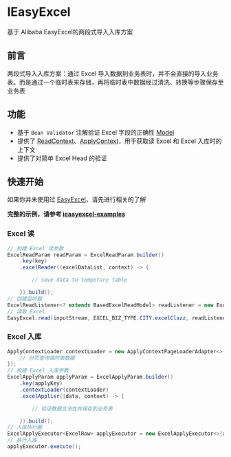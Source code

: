 # IEasyExcel
基于 Alibaba EasyExcel的两段式导入入库方案

## 前言

两段式导入入库方案：通过 Excel 导入数据到业务表时，并不会直接的导入业务表。而是通过一个临时表来存储，再将临时表中数据经过清洗、转换等步骤保存至业务表

## 功能

- 基于 `Bean Validator` 注解验证 Excel 字段的正确性 [Model](https://github.com/leslie-gl/ieasyexcel-examples/blob/master/src/main/java/com/leslie/framework/ieasyexcel/example/entity/excel/CityExcel.java)
- 提供了 [ReadContext](https://github.com/leslie-gl/ieasyexcel/blob/master/src/main/java/com/leslie/framework/ieasyexcel/context/ReadContext.java)、[ApplyContext](https://github.com/leslie-gl/ieasyexcel/blob/master/src/main/java/com/leslie/framework/ieasyexcel/context/ApplyContext.java)，用于获取读 Excel 和 Excel 入库时的上下文
- 提供了对简单 Excel Head 的验证

## 快速开始

如果你并未使用过 [EasyExcel](https://github.com/alibaba/easyexcel)，请先进行相关的了解

**完整的示例，请参考 [ieasyexcel-examples](https://github.com/leslie-gl/ieasyexcel-examples)**

### Excel 读

```java
// 构建 Excel 读参数
ExcelReadParam readParam = ExcelReadParam.builder()
    .key(key)
    .excelReader((excelDataList, context) -> {

        // save data to temporary table

    }).build();
// 创建监听器
ExcelReadListener<? extends BasedExcelReadModel> readListener = new ExcelReadListener<>(readParam);
// 读取 Excel
EasyExcel.read(inputStream, EXCEL_BIZ_TYPE.CITY.excelClazz, readListener).sheet().doRead();
```

### Excel 入库

```java
ApplyContextLoader contextLoader = new ApplyContextPageLoaderAdapter<>(pageable -> {
    // 分页查询临时表数据
});
// 构建 Excel 入库参数
ExcelApplyParam applyParam = ExcelApplyParam.builder()
    .key(applyKey)
    .contextLoader(contextLoader)
    .excelApplier((data, context) -> {

        // 验证数据合法性并保存到业务表

    }).build();
// 入库执行器
ExcelApplyExecutor<ExcelRow> applyExecutor = new ExcelApplyExecutor<>(applyParam);
// 执行入库
applyExecutor.execute();
```